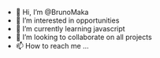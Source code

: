 - 👋 Hi, I’m @BrunoMaka
- 👀 I’m interested in opportunities 
- 🌱 I’m currently learning javascript
- 💞️ I’m looking to collaborate on all projects
- 📫 How to reach me ...

<!---
BrunoMaka/BrunoMaka is a ✨ special ✨ repository because its `README.md` (this file) appears on your GitHub profile.
You can click the Preview link to take a look at your changes.
--->
